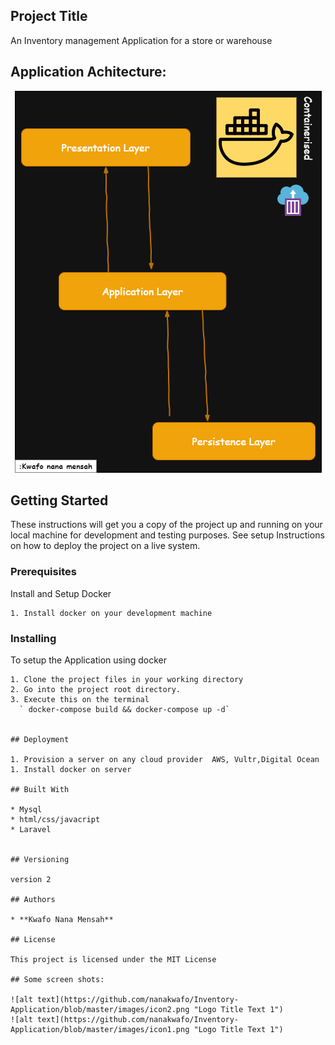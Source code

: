## Project Title

An Inventory management  Application  for a store or warehouse

## Application Achitecture:
<p align="center">
  <img  src="https://github.com/nanakwafo/Inventory-Application/blob/master/images/icon3.png">
</p>


## Getting Started

These instructions will get you a copy of the project up and running on your local machine for development and testing purposes. See setup Instructions on how to deploy the project on a live system.

### Prerequisites

Install and Setup Docker

```
1. Install docker on your development machine

```

### Installing

To setup the Application using docker

```
1. Clone the project files in your working directory
2. Go into the project root directory.
3. Execute this on the terminal
  ` docker-compose build && docker-compose up -d`


## Deployment

1. Provision a server on any cloud provider  AWS, Vultr,Digital Ocean
1. Install docker on server

## Built With

* Mysql
* html/css/javacript
* Laravel


## Versioning

version 2

## Authors

* **Kwafo Nana Mensah**

## License

This project is licensed under the MIT License

## Some screen shots:

![alt text](https://github.com/nanakwafo/Inventory-Application/blob/master/images/icon2.png "Logo Title Text 1")
![alt text](https://github.com/nanakwafo/Inventory-Application/blob/master/images/icon1.png "Logo Title Text 1")



